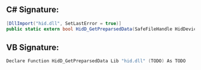 
## C# Signature:
```cs
[DllImport("hid.dll", SetLastError = true)]
public static extern bool HidD_GetPreparsedData(SafeFileHandle HidDeviceObject, ref IntPtr PreparsedData);
```

## VB Signature:
```cs
Declare Function HidD_GetPreparsedData Lib "hid.dll" (TODO) As TODO
```
